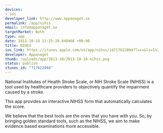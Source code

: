 ```yaml
--- 
devices: 
- ios
developer_link: http://www.appanaget.se
permalink: /app/nihss
email: info@appanaget.se
targetMarket: Both
type: app
date: 2013-10-18 21:25:28.848466 +00:00
title: NIHSS
ios_link: https://itunes.apple.com/us/app/nihss/id717622894?l=sv&ls=1%26mt=8
developer: Appanaget
thumb: /uploads/app/2013-10/2013-10-18-nihss.png
status: publish
itunes_id: "717622894"
---
```


National Institutes of Health Stroke Scale, or NIH Stroke Scale (NIHSS) is a tool used by healthcare providers to objectively quantify the impairment caused by a stroke.

This app provides an interactive NIHSS form that automatically calculates the score.

We believe that the best tools are the ones that you have with you. So, by bringing golden standard tools, such as the NIHSS, we aim to make evidence based examinations more accessible.
